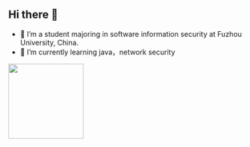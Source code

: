 ## Hi there 👋

- 🔭 I’m a student majoring in software information security at Fuzhou University, China.
- 🌱 I’m currently learning java，network security



<img height="150px" src="https://github-readme-stats.vercel.app/api?username=Yeaury&count_private=true&show_icons=true&bg_color=00000000&hide_title=true&show_icons=true&line_height=21" />





<!--

YuGgge/YuGgge is a ✨ _special_ ✨ repository because its `README.md` (this file) appears on your GitHub profile.

Here are some ideas to get you started:




- 👯 I’m looking to collaborate on ...
- 🤔 I’m looking for help with ...
- 💬 Ask me about ...
- 📫 How to reach me: ...
- 😄 Pronouns: ...
- ⚡ Fun fact: ...
-->




